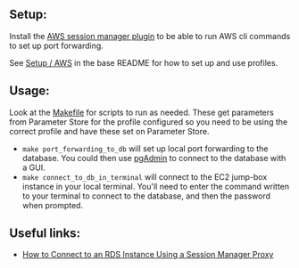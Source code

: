 ## Setup:

Install the [AWS session manager plugin](https://docs.aws.amazon.com/systems-manager/latest/userguide/session-manager-working-with-install-plugin.html)
to be able to run AWS cli commands to set up port forwarding.

See [Setup / AWS](../../../../README.md) in the base README for how to set up and use profiles.

## Usage:
Look at the [Makefile](utils/Makefile) for scripts to run as needed.
These get parameters from Parameter Store for the profile configured so you need to be using the correct profile and have these set on Parameter Store.
- `make port_forwarding_to_db` will set up local port forwarding to the database.
You could then use [pgAdmin](https://www.pgadmin.org/) to connect to the database with a GUI.
- `make connect_to_db_in_terminal` will connect to the EC2 jump-box instance in your local terminal.
You'll need to enter the command written to your terminal to connect to the database, and then the password when prompted.

## Useful links:

- [How to Connect to an RDS Instance Using a Session Manager Proxy](https://docs.google.com/document/d/1FOBudIE2TTA5LfGdrURux39qRD10-XLv4L_zOYaoAL0)